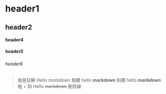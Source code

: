 # header1
## header2
#### header4
##### header5
###### header6

 >我是註解
Hello *markdown* 粗體
hello **markdown** 斜體
hello ***markdown*** 粗 + 斜
Hello ~~markdown~~ 刪除線

